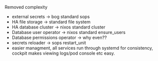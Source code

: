 Removed complexity

- external secrets -> bog standard sops
- HA file storage -> standard file system
- HA database cluster -> nixos standard cluster
- Database user operator -> nixos standard ensure_users
- Database permissions operator -> why even??
- secrets reloader -> sops restart_unit
- easier managment, all services run through systemd for consistency, cockpit makes viewing logs/pod console etc easy.

